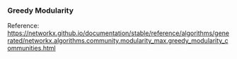 ### Greedy Modularity
Reference: https://networkx.github.io/documentation/stable/reference/algorithms/generated/networkx.algorithms.community.modularity_max.greedy_modularity_communities.html<br>
